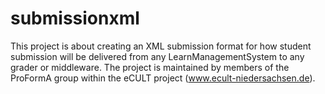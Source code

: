 # submissionxml
This project is about creating an XML submission format for how student submission will be delivered from any LearnManagementSystem to any grader or middleware. The project is maintained by members of the ProFormA group within the eCULT project (www.ecult-niedersachsen.de).
